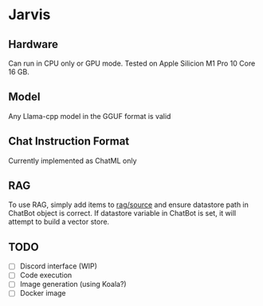 # Jarvis

## Hardware

Can run in CPU only or GPU mode. Tested on Apple Silicion M1 Pro 10 Core 16 GB.

## Model

Any Llama-cpp model in the GGUF format is valid

## Chat Instruction Format

Currently implemented as ChatML only

## RAG

To use RAG, simply add items to [rag/source](./rag/source) and ensure datastore path in ChatBot object is correct. 
If datastore variable in ChatBot is set, it will attempt to build a vector store.

## TODO
 - [ ] Discord interface (WIP)
 - [ ] Code execution
 - [ ] Image generation (using Koala?)
 - [ ] Docker image
